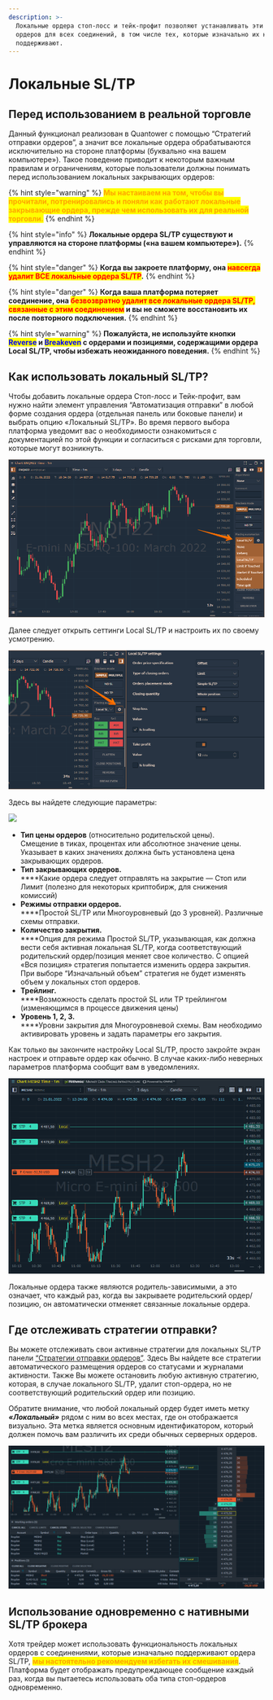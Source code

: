 ```yaml
---
description: >-
  Локальные ордера стоп-лосс и тейк-профит позволяют устанавливать эти типы
  ордеров для всех соединений, в том числе тех, которые изначально их не
  поддерживают.
---
```


# Локальные SL/TP

## **Перед использованием в реальной торговле**

Данный функционал реализован в Quantower с помощью “Стратегий отправки ордеров”, а значит все локальные ордера обрабатываются исключительно на стороне платформы (буквально «на вашем компьютере»). Такое поведение приводит к некоторым важным правилам и ограничениям, которые пользователи должны понимать перед использованием локальных закрывающих ордеров:

{% hint style="warning" %}
<mark style="color:orange;">**Мы настаиваем на том, чтобы вы прочитали, потренировались и поняли как работают локальные закрывающие ордера, прежде чем использовать их для реальной торговли.**</mark>
{% endhint %}

{% hint style="info" %}
**Локальные ордера SL/TP существуют и управляются на стороне платформы («на вашем компьютере»).**
{% endhint %}

{% hint style="danger" %}
**Когда вы закроете платформу, она **<mark style="color:red;">**навсегда удалит ВСЕ локальные ордера SL/TP**</mark>**.**
{% endhint %}

{% hint style="danger" %}
**Когда ваша платформа потеряет соединение, она **<mark style="color:red;">**безвозвратно удалит все локальные ордера SL/TP, связанные с этим соединением**</mark>** и вы не сможете восстановить их после повторного подключения.**
{% endhint %}

{% hint style="warning" %}
**Пожалуйста, не используйте кнопки **<mark style="color:blue;">**Reverse**</mark>** и **<mark style="color:blue;">**Breakeven**</mark>** с ордерами и позициями, содержащими ордера Local SL/TP, чтобы избежать неожиданного поведения.**
{% endhint %}

## Как использовать локальный SL/TP?

Чтобы добавить локальные ордера Стоп-лосс и Тейк-профит, вам нужно найти элемент управления “Автоматизация отправки” в любой форме создания ордера (отдельная панель или боковые панели) и выбрать опцию «Локальный SL/TP». Во время первого выбора платформа уведомит вас о необходимости ознакомиться с документацией по этой функции и согласиться с рисками для торговли, которые могут возникнуть.

![](<../../../.gitbook/assets/image (8).png>)

Далее следует открыть сеттинги Local SL/TP и настроить их по своему усмотрению.

![](<../../../.gitbook/assets/image (1) (1).png>)

Здесь вы найдете следующие параметры:

![](../../../.gitbook/assets/Screenshot\_7.png)

* **Тип цены ордеров** (относительно родительской цены). \
  Смещение в тиках, процентах или ​​абсолютное значение цены. Указывает в каких значениях должна быть установлена ​​цена закрывающих ордеров.&#x20;
* **Тип закрывающих ордеров.**\
  ****Какие ордера следует отправлять на закрытие — Стоп или Лимит (полезно для некоторых криптобирж, для снижения комиссий)
* **Режимы отправки ордеров.**\
  ****Простой SL/TP или Многоуровневый (до 3 уровней). Различные схемы отправки.
* **Количество закрытия.**\
  ****Опция для режима Простой SL/TP, указывающая, как должна вести себя активная локальная SL/TP, когда соответствующий родительский ордер/позиция меняет свое количество. С опцией «Вся позиция» стратегия попытается изменить ордера закрытия. При выборе “Изначальный объем” стратегия не будет изменять объем у локальных стоп ордеров.
* **Трейлинг.**\
  ****Возможность сделать простой SL или TP трейлингом (изменяющимся в процессе движения цены)
* **Уровень 1, 2, 3.**\
  ****Уровни закрытия для Многоуровневой схемы. Вам необходимо активировать уровень и задать параметры его закрытия.

Как только вы закончите настройку Local SL/TP, просто закройте экран настроек и отправьте ордер как обычно. В случае каких-либо неверных параметров платформа сообщит вам в уведомлениях.

![](../../../.gitbook/assets/image2.png)

Локальные ордера также являются родитель-зависимыми, а это означает, что каждый раз, когда вы закрываете родительский ордер/позицию, он автоматически отменяет связанные локальные ордера.

## Где отслеживать стратегии отправки?&#x20;

Вы можете отслеживать свои активные стратегии для локальных SL/TP панели [“Стратегии отправки ордеров”](./). Здесь Вы найдете все стратегии автоматического размещения ордеров со статусами и журналами активности. Также Вы можете остановить любую активную стратегию, которая, в случае локального SL/TP, удалит стоп-ордера, но не соответствующий родительский ордер или позицию.&#x20;

Обратите внимание, что любой локальный ордер будет иметь метку _**«Локальный»**_ рядом с ним во всех местах, где он отображается визуально. Эта метка является основным идентификатором, который должен помочь вам различить их среди обычных серверных ордеров.&#x20;

![](<../../../.gitbook/assets/image8 (1).png>)

## Использование одновременно с нативными SL/TP брокера&#x20;

Хотя трейдер может использовать функциональность локальных ордеров с соединениями, которые изначально поддерживают ордера SL/TP, <mark style="color:orange;">**мы настоятельно рекомендуем избегать их смешивания**</mark>. Платформа будет отображать предупреждающее сообщение каждый раз, когда вы пытаетесь использовать оба типа стоп-ордеров одновременно.
